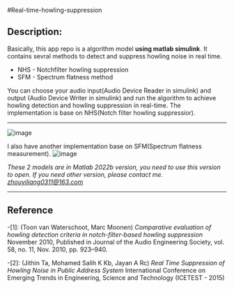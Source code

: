 #Real-time-howling-suppression
## Description: 
Basically, this app repo is a algorithm model **using matlab simulink**. It contains sevral methods to detect and suppress howling noise in real time.
* NHS - Notchfilter howling suppression
* SFM - Spectrum flatness method

You can choose your audio input(Audio Device Reader in simulink) and output (Audio Device Writer in simulink) and run the algorithm to achieve howling detection and howling suppression in real-time. The implementation is base on NHS(Notch filter howling suppressior).
***********
![image](https://user-images.githubusercontent.com/96840064/222073264-636363b1-f040-4d7e-8582-e089a947c147.png)

I also have another implementation base on SFM(Spectrum flatness measurement).
![image](https://user-images.githubusercontent.com/96840064/223676467-fde9a682-2266-4c1b-a8cd-f8af774a66a5.png)

*These 2 models are in Matlab 2022b version, you need to use this version to open. If you need other version, please contact me. zhouyiliang0311@163.com*
- - - - - - 
## Reference
-[1]: (Toon van Waterschoot, Marc Moonen) *Comparative evaluation of howling detection criteria in notch-filter-based howling suppression* November 2010, Published in Journal of the Audio Engineering Society, vol. 58, no. 11, Nov. 2010, pp. 923–940.

-[2]: (Jithin Ta, Mohamed Salih K Kb, Jayan A Rc) *Real Time Suppression of Howling Noise in Public Address System* International Conference on Emerging Trends in Engineering, Science and Technology (ICETEST - 2015) 
